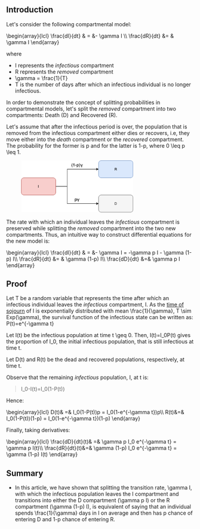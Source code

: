 ## Introduction

Let's consider the following compartmental model:

<texb>
\begin{array}{lcl}
\frac{dI}{dt} & = &- \gamma I \\
\frac{dR}{dt} &= & \gamma I
\end{array}
</texb>

where
  - <tex>I</tex> represents the _infectious_ compartment
  - <tex>R</tex> represents the _removed_ compartment
  - <tex>\gamma = \frac{1}{T}</tex>
  - <tex>T</tex> is the number of days after which an infectious individual is no longer infectious.

In order to demonstrate the concept of splitting probabilities in compartmental models, let's split the _removed_ compartment into two compartments: Death (<tex>D</tex>) and Recovered (<tex>R</tex>).

Let's assume that after the infectious period is over, the population that is removed from the infectious compartment either dies or recovers, i.e, they move either into the _death_ compartment or the _recovered_ compartment. 
The probability for the former is <tex>p</tex> and for the latter is <tex>1-p</tex>, where <tex>0 \leq p \leq 1</tex>.

<figure class="text-center">
  <img src="assets/probability_rate/IRD.png" width="300"/>
</figure>

The rate with which an individual leaves the _infectious_ compartment is preserved while splitting the _removed_ compartment into the two new compartments. 
Thus, an intuitive way to construct differential equations for the new model is:

<texb>
\begin{array}{lcl}
\frac{dI}{dt} & = &- \gamma I = -\gamma p I - \gamma (1-p) I\\
\frac{dR}{dt} &= & \gamma (1-p) I\\
\frac{dD}{dt} &=& \gamma p I
\end{array}
</texb>

## Proof

Let <tex>T</tex> be a random variable that represents the time after which an infectious individual leaves the _infectious_ compartment, <tex>I</tex>. 
As the [time of sojourn](compartmental_models) of <tex>I</tex> is exponentially distributed with mean <tex>\frac{1}{\gamma}</tex>, <tex>T \sim Exp(\gamma)</tex>, the survival function of the infectious state can be written as: <tex>P(t)=e^{-\gamma t}</tex>

Let <tex>I(t)</tex> be the infectious population at time <tex>t \geq 0</tex>. Then, <tex>I(t)=I_0P(t)</tex> gives the proportion of <tex>I_0</tex>, the initial infectious population, that is still infectious at time <tex>t</tex>.

Let <tex>D(t)</tex> and <tex>R(t)</tex> be the dead and recovered populations, respectively, at time <tex>t</tex>.

Observe that the remaining _infectious_ population, <tex>I</tex>, at <tex>t</tex> is:
> <tex>I_0-I(t)=I_0(1-P(t))</tex>

Hence:

<texb>
\begin{array}{lcl}
D(t)& =& I_0(1-P(t))p = I_0(1-e^{-\gamma t})p\\
R(t)&=& I_0(1-P(t))(1-p) = I_0(1-e^{-\gamma t})(1-p)
\end{array}
</texb>

Finally, taking derivatives:

<texb>
\begin{array}{lcl}
\frac{dD}{dt}(t)& =& \gamma p I_0 e^{-\gamma t} = \gamma p I(t)\\
\frac{dR}{dt}(t)&=& \gamma (1-p) I_0 e^{-\gamma t} = \gamma (1-p) I(t)
\end{array}
</texb>

<!---
Old Proof - may not work but show interesting connection with splitting a Poisson process

The above equations imply that the time spent in <tex>I</tex> before entering <tex>D</tex> is exponentially distributed with mean <tex>\frac{1}{\gamma p}</tex>. Let <tex>N</tex> be the discrete random variable that represents the number of times an individual in <tex>I</tex> entering <tex>D</tex> in a unit time interval. Then <tex>N</tex> is Poisson distributed with mean <tex>\gamma p</tex> where <tex>Pr(N=k)=e^{-\gamma p}\frac{(\gamma p)^k}{k!}</tex>

Also from the above equations, the time spent in <tex>I</tex> before leaving <tex>I</tex> is exponentially distributed with mean <tex>\frac{1}{\gamma}</tex>. Hence if <tex>A</tex> is the number of times an individual leaving <tex>I</tex> in a unit time interval, then <tex>A</tex> is Poisson distributed with mean <tex>\gamma</tex> where <tex>Pr(A=k)=e^{-\gamma}\frac{\gamma^k}{k!}</tex>

Now we create a discrete random variable <tex>\tilde{N}</tex> that represents the number of times an individual in <tex>I</tex> entering <tex>D</tex> such that each time an individual leaving <tex>I</tex> there is <tex>p</tex> chance to enter <tex>D</tex>. We want to show that <tex>N</tex> and <tex>\tilde{N}</tex> are equivalent and that our "intuitive" approach coincides with the above system of differential equations.

What is <tex>Pr(\tilde{N}=k)</tex>?

We observe that in order for <tex>\tilde{N}=k</tex>, <tex>A</tex> has to be at least <tex>k</tex>. Hence:

<texb>
\begin{array}{lcl}
Pr(\tilde{N}=k)& = &\displaystyle \sum_{d \geq k}^{\infty} Pr(\tilde{N}=k | A=d) Pr(A=d)\\
 &=& \displaystyle \sum_{d \geq k}^{\infty} B(k;d,p) e^{-\gamma}\frac{\gamma^d}{d!}
\end{array}
</texb>

where <tex>B(k;d,p)</tex> is the probability of <tex>k</tex> successes after <tex>d</tex> trials with success probability of <tex>p</tex> for each trial. This is a binomial distribution of <tex>n</tex> trials and success probability <tex>p</tex>. Hence:


<texb>
\begin{array}{lcl}
Pr(\tilde{N}=k)& = & \displaystyle \sum_{d \geq k}^{\infty} p^k(1-p)^{d-k} \binom{d}{k} e^{-\gamma}\frac{\gamma^d}{d!}\\
& = & \displaystyle \sum_{d \geq k}^{\infty} p^k(1-p)^{d-k} \frac{d!}{k!(d-k)!} e^{-\gamma}\frac{\gamma^d}{d!}\\
& = & \displaystyle \sum_{d \geq k}^{\infty} \frac{p^k(1-p)^{d-k}e^{-\gamma}\gamma^d}{k!(d-k)!}\\
& = & \displaystyle \sum_{d \geq k}^{\infty} \frac{p^k(1-p)^{d-k}[e^{-\gamma p}e^{-\gamma (1-p)}][\gamma^{d-k}\gamma^{k}]}{k!(d-k)!}\\
& = & e^{-\gamma p}\frac{(\gamma p)^k}{k!} \displaystyle \sum_{d \geq k}^{\infty} \frac{(1-p)^{d-k}e^{-\gamma (1-p)}\gamma^{d-k}}{(d-k)!}\\
& = & e^{-\gamma p}\frac{(\gamma p)^k}{k!} \displaystyle \sum_{d \geq k}^{\infty} \frac{[\gamma(1-p)]^{d-k}e^{-\gamma (1-p)}}{(d-k)!}\\
& = & e^{-\gamma p}\frac{(\gamma p)^k}{k!} \displaystyle \sum_{d \geq 0}^{\infty} \frac{[\gamma(1-p)]^{d}e^{-\gamma (1-p)}}{d!}\\
& = & e^{-\gamma p}\frac{(\gamma p)^k}{k!} \displaystyle \sum_{d \geq 0}^{\infty} Pr(X=d)\\
& = & e^{-\gamma p}\frac{(\gamma p)^k}{k!} \\
& = & Pr(N=k)
\end{array}
</texb>

where <tex>X</tex> is Poisson distributed with mean <tex>\gamma(1-p)</tex>.

With the same reasoning, the same conclusion can be drawn for the transition between <tex>I</tex> and <tex>R</tex> with probability <tex>1-p</tex>
-->


## Summary

- In this article, we have shown that splitting the transition rate, <tex>\gamma I</tex>, with which the infectious population leaves the <tex>I</tex> compartment and transitions into either the <tex>D</tex> compartment (<tex>\gamma p I</tex>) or the <tex>R</tex> compartment (<tex>\gamma (1-p) I</tex>), is equivalent of saying that an individual spends  <tex>\frac{1}{\gamma}</tex> days in <tex>I</tex> on average and then has <tex>p</tex> chance of entering <tex>D</tex> and <tex>1-p</tex> chance of entering <tex>R</tex>.
